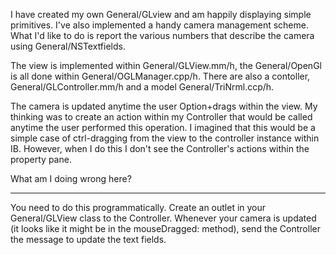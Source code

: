 

I have created my own General/GLview and am happily displaying simple primitives.  I've also implemented a handy camera management scheme.  What I'd like to do is report the various numbers that describe the camera using General/NSTextfields.

The view is implemented within General/GLView.mm/h, the General/OpenGl is all done within General/OGLManager.cpp/h.  There are also a contoller, General/GLController.mm/h and a model General/TriNrml.ccp/h. 

The camera is updated anytime the user Option+drags within the view.  My thinking was to create an action within my Controller that would be called anytime the user performed this operation.  I imagined that this would be a simple case of ctrl-dragging from the view to the controller instance within IB.  However, when I do this I don't see the Controller's actions within the property pane.

What am I doing wrong here?

----

You need to do this programmatically. Create an outlet in your General/GLView class to the Controller. Whenever your camera is updated (it looks like it might be in the mouseDragged: method), send the Controller the message to update the text fields.